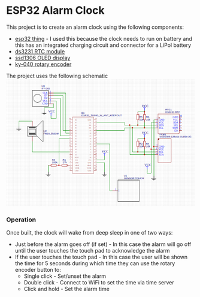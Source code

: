 # ESP32 Alarm Clock

This project is to create an alarm clock using the following components:
- [esp32 thing](https://www.sparkfun.com/products/13907) - I used this because the clock needs to run on battery and this has an integrated charging circuit and connector for a LiPol battery
- [ds3231 RTC module](https://www.amazon.co.uk/SODIAL-DS3231-AT24C32-Precision-Arduino/dp/B00K67X496/)
- [ssd1306 OLED display](https://www.amazon.co.uk/SODIAL-DS3231-AT24C32-Precision-Arduino/dp/B00K67X496/)
- [ky-040 rotary encoder](https://www.amazon.co.uk/SODIAL-DS3231-AT24C32-Precision-Arduino/dp/B00K67X496/)

The project uses the following schematic
![Schematic](/alarm-clock-schematic.png)

### Operation

Once built, the clock will wake from deep sleep in one of two ways:
- Just before the alarm goes off (if set) - In this case the alarm will go off until the user touches the touch pad to acknowledge the alarm
- If the user touches the touch pad - In this case the user will be shown the time for 5 seconds during which time they can use the rotary encoder button to:
  - Single click - Set/unset the alarm
  - Double click - Connect to WiFi to set the time via time server
  - Click and hold - Set the alarm time